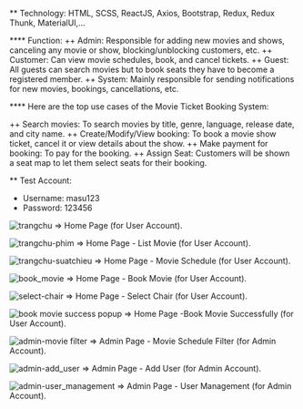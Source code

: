 ** Technology: HTML, SCSS, ReactJS, Axios, Bootstrap, Redux, Redux Thunk, MaterialUI,...

**** Function:
++ Admin: Responsible for adding new movies and shows, canceling any movie or show, blocking/unblocking customers, etc.
++ Customer: Can view movie schedules, book, and cancel tickets.
++ Guest: All guests can search movies but to book seats they have to become a registered member.
++ System: Mainly responsible for sending notifications for new movies, bookings, cancellations, etc.

**** Here are the top use cases of the Movie Ticket Booking System:

++ Search movies: To search movies by title, genre, language, release date, and city name.
++ Create/Modify/View booking: To book a movie show ticket, cancel it or view details about the show.
++ Make payment for booking: To pay for the booking.
++ Assign Seat: Customers will be shown a seat map to let them select seats for their booking.

** Test Account:
  + Username: masu123
  + Password: 123456

![trangchu](https://user-images.githubusercontent.com/84017841/217037331-d9b33568-d7a4-4faf-bbb1-14b4f022e28c.jpg)
=> Home Page (for User Account).

![trangchu-phim](https://user-images.githubusercontent.com/84017841/217037340-17631bb2-974b-4580-8521-7b39b4e35090.png)
=> Home Page - List Movie (for User Account).

![trangchu-suatchieu](https://user-images.githubusercontent.com/84017841/217037347-3c0457ec-ca8b-4d0a-abaa-c65b1a1476f9.png)
=> Home Page - Movie Schedule (for User Account).

![book_movie](https://user-images.githubusercontent.com/84017841/217037971-f3e66f36-b763-4da7-be56-8fd3b01be5d9.png)
=> Home Page - Book Movie (for User Account).

![select-chair](https://user-images.githubusercontent.com/84017841/217037989-30a44c83-9b81-4511-b96c-54e81e7baa68.png)
=> Home Page - Select Chair (for User Account).

![book movie success popup](https://user-images.githubusercontent.com/84017841/217037968-79d8d352-1417-4214-bbf4-9c51289cbbd0.png)
=> Home Page -Book Movie Successfully (for User Account).

![admin-movie filter](https://user-images.githubusercontent.com/84017841/217037954-2dd69b18-c0df-483a-b4c1-4dbb8757f09f.png)
=> Admin Page - Movie Schedule Filter (for Admin Account).

![admin-add_user](https://user-images.githubusercontent.com/84017841/217037946-2fbee94f-0281-41e4-a992-af3f068cdf9c.png)
=> Admin Page - Add User (for Admin Account).

![admin-user_management](https://user-images.githubusercontent.com/84017841/217037961-d3e244d5-1848-4ea7-9429-24523d08fd04.png)
=> Admin Page - User Management (for Admin Account).







